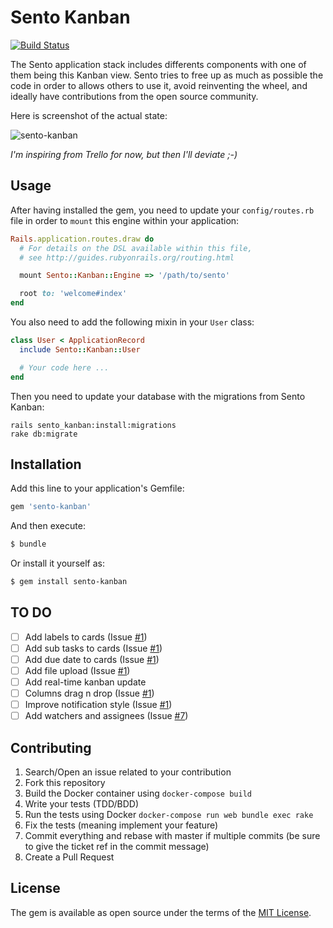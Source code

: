 # Sento Kanban

[![Build Status](https://travis-ci.org/Sento/sento-kanban.svg?branch=master)](https://travis-ci.org/Sento/sento-kanban)

The Sento application stack includes differents components with one of them being
this Kanban view. Sento tries to free up as much as possible the code in order to
allows others to use it, avoid reinventing the wheel, and ideally have
contributions from the open source community.

Here is screenshot of the actual state:

![sento-kanban](https://cloud.githubusercontent.com/assets/478564/21292782/7ca26ea0-c510-11e6-8daf-09e9f7592c3f.png)

_I'm inspiring from Trello for now, but then I'll deviate ;-)_

## Usage

After having installed the gem, you need to update your `config/routes.rb` file
in order to `mount` this engine within your application:

```ruby
Rails.application.routes.draw do
  # For details on the DSL available within this file,
  # see http://guides.rubyonrails.org/routing.html

  mount Sento::Kanban::Engine => '/path/to/sento'

  root to: 'welcome#index'
end
```

You also need to add the following mixin in your `User` class:

```ruby
class User < ApplicationRecord
  include Sento::Kanban::User

  # Your code here ...
end
```

Then you need to update your database with the migrations from Sento Kanban:

```
rails sento_kanban:install:migrations
rake db:migrate
```

## Installation
Add this line to your application's Gemfile:

```ruby
gem 'sento-kanban'
```

And then execute:
```bash
$ bundle
```

Or install it yourself as:
```bash
$ gem install sento-kanban
```

## TO DO

 - [ ] Add labels to cards (Issue [#1](https://github.com/Sento/sento-kanban/issues/1))
 - [ ] Add sub tasks to cards (Issue [#1](https://github.com/Sento/sento-kanban/issues/1))
 - [ ] Add due date to cards (Issue [#1](https://github.com/Sento/sento-kanban/issues/1))
 - [ ] Add file upload (Issue [#1](https://github.com/Sento/sento-kanban/issues/1))
 - [ ] Add real-time kanban update
 - [ ] Columns drag n drop (Issue [#1](https://github.com/Sento/sento-kanban/issues/4))
 - [ ] Improve notification style (Issue [#1](https://github.com/Sento/sento-kanban/issues/5))
 - [ ] Add watchers and assignees (Issue [#7](https://github.com/Sento/sento-kanban/issues/7))

## Contributing

1. Search/Open an issue related to your contribution
2. Fork this repository
3. Build the Docker container using `docker-compose build`
4. Write your tests (TDD/BDD)
5. Run the tests using Docker `docker-compose run web bundle exec rake`
6. Fix the tests (meaning implement your feature)
7. Commit everything and rebase with master if multiple commits (be sure to give the ticket ref in the commit message)
8. Create a Pull Request

## License

The gem is available as open source under the terms of the
[MIT License](http://opensource.org/licenses/MIT).
